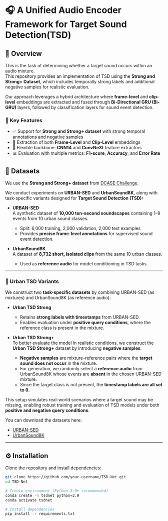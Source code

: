 # 🎧 A Unified Audio Encoder Framework for Target Sound Detection(TSD)

## 📌 Overview

This is the task of determining whether a target sound occurs within an audio mixture.  
This repository provides an implementation of TSD using the **Strong and Strong+ Dataset**, which includes temporally strong labels and additional negative samples for realistic evaluation.

Our approach leverages a hybrid architecture where **frame-level** and **clip-level** embeddings are extracted and fused through **Bi-Directional GRU (Bi-GRU)** layers, followed by classification layers for sound event detection.

### 🔑 Key Features
- ✅ Support for **Strong and Strong+ dataset** with strong temporal annotations and negative samples  
- 🎵 Extraction of both **Frame-Level** and **Clip-Level** embeddings  
- 🧩 Flexible backbone: **CNN14** and **ConvNeXt** feature extractors  
- 📊 Evaluation with multiple metrics: **F1-score**, **Accuracy**, and **Error Rate**  


## 📂 Datasets

We use the **Strong and Strong+ dataset** from [DCASE Challenge](https://arxiv.org/pdf/2112.10153).  

We conduct experiments on **URBAN-SED** and **UrbanSound8K**, along with task-specific variants designed for **Target Sound Detection (TSD):**

- **URBAN-SED**  
  A synthetic dataset of **10,000 ten-second soundscapes** containing 1–9 events from 10 urban sound classes.  
  - Split: 6,000 training, 2,000 validation, 2,000 test examples  
  - Provides **precise frame-level annotations** for supervised sound event detection.

- **UrbanSound8K**  
  A dataset of **8,732 short, isolated clips** from the same 10 urban classes.  
  - Used as **reference audio** for model conditioning in TSD tasks.

---

### 🔹 Urban TSD Variants

We construct two **task-specific datasets** by combining URBAN-SED (as mixtures) and UrbanSound8K (as reference audio):

- **Urban TSD Strong**  
  - Retains **strong labels with timestamps** from URBAN-SED.  
  - Enables evaluation under **positive query conditions**, where the reference class is present in the mixture.

- **Urban TSD Strong+**  
  To better evaluate the model in realistic conditions, we construct the **Urban TSD Strong+** dataset by introducing **negative samples**:
  - **Negative samples** are mixture–reference pairs where the **target sound does not occur** in the mixture.  
  - For generation, we randomly select a **reference audio** from UrbanSound8K whose events are **absent** in the chosen URBAN-SED mixture.  
  - Since the target class is not present, the **timestamp labels are all set to 0**.  

This setup simulates real-world scenarios where a target sound may be missing, enabling robust training and evaluation of TSD models under both **positive and negative query conditions**.

You can download the datasets here:  
- [URBAN-SED](https://zenodo.org/records/1324404)  
- [UrbanSound8K](https://urbansounddataset.weebly.com/urbansound8k.html)  

---

## ⚙️ Installation

Clone the repository and install dependencies:

```bash
git clone https://github.com/your-username/TSD-Net.git
cd TSD-Net

# Create environment (Python 3.9+ recommended)
conda create -n tsdnet python=3.9
conda activate tsdnet

# Install dependencies
pip install -r requirements.txt
